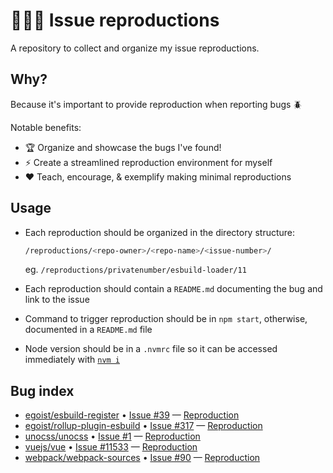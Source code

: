 # 🐞🐛🐜 Issue reproductions

A repository to collect and organize my issue reproductions.

## Why?
Because it's important to provide reproduction when reporting bugs 🪲

Notable benefits:
- 🏆 Organize and showcase the bugs I've found!
- ⚡️ Create a streamlined reproduction environment for myself
- ❤️ Teach, encourage, & exemplify making minimal reproductions

## Usage
- Each reproduction should be organized in the directory structure:
    ```sh
    /reproductions/<repo-owner>/<repo-name>/<issue-number>/
    ```
    eg. `/reproductions/privatenumber/esbuild-loader/11`

- Each reproduction should contain a `README.md` documenting the bug and link to the issue
- Command to trigger reproduction should be in `npm start`, otherwise, documented in a `README.md` file
- Node version should be in a `.nvmrc` file so it can be accessed immediately with [`nvm i`](http://nvm.sh/)


## Bug index
<!-- bugIndex:start -->
- [egoist/esbuild-register](https://github.com/egoist/esbuild-register) • [Issue #39](https://github.com/egoist/esbuild-register/issues/39) — [Reproduction](reproductions/egoist/esbuild-register/39)
- [egoist/rollup-plugin-esbuild](https://github.com/egoist/rollup-plugin-esbuild) • [Issue #317](https://github.com/egoist/rollup-plugin-esbuild/issues/317) — [Reproduction](reproductions/egoist/rollup-plugin-esbuild/317)
- [unocss/unocss](https://github.com/unocss/unocss) • [Issue #1](https://github.com/unocss/unocss/issues/1) — [Reproduction](reproductions/unocss/unocss/1)
- [vuejs/vue](https://github.com/vuejs/vue) • [Issue #11533](https://github.com/vuejs/vue/issues/11533) — [Reproduction](reproductions/vuejs/vue/11533)
- [webpack/webpack-sources](https://github.com/webpack/webpack-sources) • [Issue #90](https://github.com/webpack/webpack-sources/issues/90) — [Reproduction](reproductions/webpack/webpack-sources/90)
<!-- bugIndex:end -->
